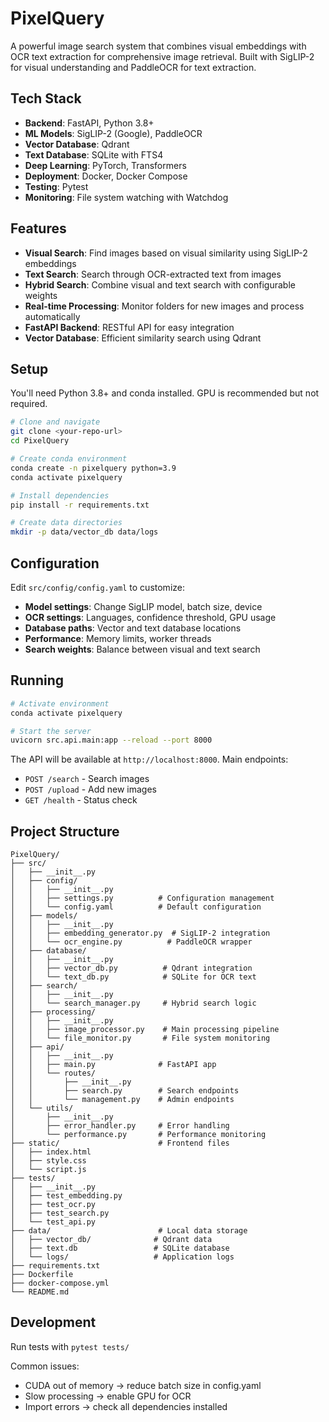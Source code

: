 # PixelQuery

A powerful image search system that combines visual embeddings with OCR text extraction for comprehensive image retrieval. Built with SigLIP-2 for visual understanding and PaddleOCR for text extraction.

## Tech Stack

- **Backend**: FastAPI, Python 3.8+
- **ML Models**: SigLIP-2 (Google), PaddleOCR
- **Vector Database**: Qdrant
- **Text Database**: SQLite with FTS4
- **Deep Learning**: PyTorch, Transformers
- **Deployment**: Docker, Docker Compose
- **Testing**: Pytest
- **Monitoring**: File system watching with Watchdog

## Features

- **Visual Search**: Find images based on visual similarity using SigLIP-2 embeddings
- **Text Search**: Search through OCR-extracted text from images
- **Hybrid Search**: Combine visual and text search with configurable weights
- **Real-time Processing**: Monitor folders for new images and process automatically
- **FastAPI Backend**: RESTful API for easy integration
- **Vector Database**: Efficient similarity search using Qdrant

## Setup

You'll need Python 3.8+ and conda installed. GPU is recommended but not required.

```bash
# Clone and navigate
git clone <your-repo-url>
cd PixelQuery

# Create conda environment
conda create -n pixelquery python=3.9
conda activate pixelquery

# Install dependencies
pip install -r requirements.txt

# Create data directories
mkdir -p data/vector_db data/logs
```

## Configuration

Edit `src/config/config.yaml` to customize:

- **Model settings**: Change SigLIP model, batch size, device
- **OCR settings**: Languages, confidence threshold, GPU usage
- **Database paths**: Vector and text database locations
- **Performance**: Memory limits, worker threads
- **Search weights**: Balance between visual and text search

## Running

```bash
# Activate environment
conda activate pixelquery

# Start the server
uvicorn src.api.main:app --reload --port 8000
```

The API will be available at `http://localhost:8000`. Main endpoints:
- `POST /search` - Search images
- `POST /upload` - Add new images  
- `GET /health` - Status check

## Project Structure

```
PixelQuery/
├── src/
│   ├── __init__.py
│   ├── config/
│   │   ├── __init__.py
│   │   ├── settings.py          # Configuration management
│   │   └── config.yaml          # Default configuration
│   ├── models/
│   │   ├── __init__.py
│   │   ├── embedding_generator.py  # SigLIP-2 integration
│   │   └── ocr_engine.py          # PaddleOCR wrapper
│   ├── database/
│   │   ├── __init__.py
│   │   ├── vector_db.py          # Qdrant integration
│   │   └── text_db.py            # SQLite for OCR text
│   ├── search/
│   │   ├── __init__.py
│   │   └── search_manager.py     # Hybrid search logic
│   ├── processing/
│   │   ├── __init__.py
│   │   ├── image_processor.py    # Main processing pipeline
│   │   └── file_monitor.py       # File system monitoring
│   ├── api/
│   │   ├── __init__.py
│   │   ├── main.py              # FastAPI app
│   │   └── routes/
│   │       ├── __init__.py
│   │       ├── search.py        # Search endpoints
│   │       └── management.py    # Admin endpoints
│   └── utils/
│       ├── __init__.py
│       ├── error_handler.py     # Error handling
│       └── performance.py       # Performance monitoring
├── static/                      # Frontend files
│   ├── index.html
│   ├── style.css
│   └── script.js
├── tests/
│   ├── __init__.py
│   ├── test_embedding.py
│   ├── test_ocr.py
│   ├── test_search.py
│   └── test_api.py
├── data/                        # Local data storage
│   ├── vector_db/              # Qdrant data
│   ├── text.db                 # SQLite database
│   └── logs/                   # Application logs
├── requirements.txt
├── Dockerfile
├── docker-compose.yml
└── README.md
```

## Development

Run tests with `pytest tests/`

Common issues:
- CUDA out of memory → reduce batch size in config.yaml
- Slow processing → enable GPU for OCR
- Import errors → check all dependencies installed
